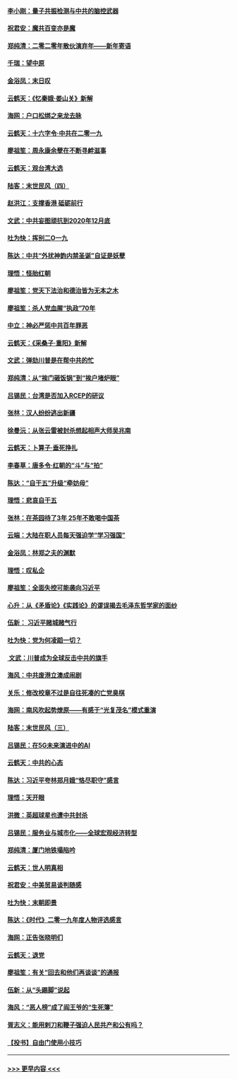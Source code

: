#### [李小刚：量子共振检测与中共的脑控武器](../pages/nsc993/n11754518.md?t=12310333) 
#### [祝君安：魔共百变亦是魔](../pages/nsc993/n11754469.md?t=12310333) 
#### [郑纯清：二零二零年散伙演弃年——新年寄语](../pages/nsc993/n11754195.md?t=12310333) 
#### [千瑞：望中原](../pages/nsc993/n11754159.md?t=12310333) 
#### [金浴凤：末日叹](../pages/nsc993/n11752359.md?t=12310333) 
#### [云鹤天：《忆秦娥‧娄山关》新解](../pages/nsc993/n11752348.md?t=12310333) 
#### [海网：户口松绑之来龙去脉](../pages/nsc993/n11752328.md?t=12310333) 
#### [云鹤天：十六字令‧中共在二零一九](../pages/nsc993/n11752305.md?t=12310333) 
#### [廖祖笙：周永康余孽在不断寻衅滋事](../pages/nsc993/n11751013.md?t=12310333) 
#### [云鹤天：观台湾大选](../pages/nsc993/n11751007.md?t=12310333) 
#### [陆客：末世民风（四）](../pages/nsc993/n11749203.md?t=12310333) 
#### [赵洪江：支撑香港 砥砺前行](../pages/nsc993/n11748482.md?t=12310333) 
#### [文武：中共妄图顽抗到2020年12月底](../pages/nsc993/n11748446.md?t=12310333) 
#### [吐为快：挥别二O一九](../pages/nsc993/n11748411.md?t=12310333) 
#### [陈达：中共“外扰神韵内禁圣诞”自证是妖孽](../pages/nsc993/n11748226.md?t=12310333) 
#### [理悟：怪胎红朝](../pages/nsc993/n11748206.md?t=12310333) 
#### [廖祖笙：党天下法治和德治皆为无本之木](../pages/nsc993/n11748135.md?t=12310333) 
#### [廖祖笙：杀人党血腥“执政”70年](../pages/nsc993/n11745144.md?t=12310333) 
#### [中立：神必严惩中共百年罪恶](../pages/nsc993/n11744970.md?t=12310333) 
#### [云鹤天：《采桑子‧重阳》新解](../pages/nsc993/n11744948.md?t=12310333) 
#### [文武：弹劾川普是在帮中共的忙](../pages/nsc993/n11744758.md?t=12310333) 
#### [郑纯清：从“挨门砸饭锅”到“挨户堵炉眼”](../pages/nsc993/n11744745.md?t=12310333) 
#### [吕锡民：台湾是否加入RCEP的研议](../pages/nsc993/n11744701.md?t=12310333) 
#### [张林：汉人纷纷逃出新疆](../pages/nsc993/n11743530.md?t=12310333) 
#### [徐曼沅：从张云雷被封杀想起相声大师吴兆南](../pages/nsc993/n11741816.md?t=12310333) 
#### [云鹤天：卜算子‧垂死挣扎](../pages/nsc993/n11739956.md?t=12310333) 
#### [李春草：唐多令‧红朝的“斗”与“拍”](../pages/nsc993/n11739830.md?t=12310333) 
#### [陈达：“自干五”升级“牵妨母”](../pages/nsc993/n11739724.md?t=12310333) 
#### [理悟：悲哀自干五](../pages/nsc993/n11739547.md?t=12310333) 
#### [张林：在茶园待了3年 25年不敢喝中国茶](../pages/nsc993/n11739240.md?t=12310333) 
#### [云端：大陆在职人员每天强迫学“学习强国”](../pages/nsc993/n11738735.md?t=12310333) 
#### [金浴凤：林郑之夫的渊默](../pages/nsc993/n11737735.md?t=12310333) 
#### [理悟：叹私企](../pages/nsc993/n11737715.md?t=12310333) 
#### [廖祖笙：全面失控可能袭向习近平](../pages/nsc993/n11737704.md?t=12310333) 
#### [心升：从《矛盾论》《实践论》的谬误揭去毛泽东哲学家的面纱](../pages/nsc993/n11736962.md?t=12310333) 
#### [伍新： 习近平赌城赌气行](../pages/nsc993/n11736929.md?t=12310333) 
#### [吐为快：党为何凌蹈一切？](../pages/nsc993/n11736915.md?t=12310333) 
#### [ 文武：川普成为全球反击中共的旗手](../pages/nsc993/n11736882.md?t=12310333) 
#### [海风：中共废港立澳成闹剧](../pages/nsc993/n11735857.md?t=12310333) 
#### [关乐：修改校章不过是自往死凑的亡党臭棋](../pages/nsc993/n11735097.md?t=12310333) 
#### [海网：南风吹起势燎原——有感于“光复茂名”模式重演](../pages/nsc993/n11732308.md?t=12310333) 
#### [陆客：末世民风（三）](../pages/nsc993/n11732211.md?t=12310333) 
#### [吕锡民：在5G未来演进中的AI](../pages/nsc993/n11730010.md?t=12310333) 
#### [云鹤天：中共的心态](../pages/nsc993/n11729906.md?t=12310333) 
#### [陈达：习近平夸林郑月娥“恪尽职守”感言](../pages/nsc993/n11729881.md?t=12310333) 
#### [理悟：天开眼](../pages/nsc993/n11729699.md?t=12310333) 
#### [洪微：英超球星也遭中共封杀](../pages/nsc993/n11727243.md?t=12310333) 
#### [吕锡民：服务业与城市化——全球宏观经济转型](../pages/nsc993/n11725845.md?t=12310333) 
#### [郑纯清：厦门地铁塌陷吟](../pages/nsc993/n11725813.md?t=12310333) 
#### [云鹤天：世人明真相](../pages/nsc993/n11725621.md?t=12310333) 
#### [祝君安：中美贸易谈判随感](../pages/nsc993/n11725609.md?t=12310333) 
#### [吐为快：末朝即景](../pages/nsc993/n11723365.md?t=12310333) 
#### [陈达：《时代》二零一九年度人物评选感言](../pages/nsc993/n11723337.md?t=12310333) 
#### [海网：正告张晓明们](../pages/nsc993/n11723228.md?t=12310333) 
#### [云鹤天：退党](../pages/nsc993/n11723056.md?t=12310333) 
#### [廖祖笙：有关“回去和他们再谈谈”的通报](../pages/nsc993/n11722442.md?t=12310333) 
#### [伍新：从“头踢脚”说起](../pages/nsc993/n11722429.md?t=12310333) 
#### [海风：“恶人榜”成了阎王爷的“生死簿”](../pages/nsc993/n11722272.md?t=12310333) 
#### [胥志义：能用剌刀和鞭子强迫人民共产和公有吗？](../pages/nsc993/n11720569.md?t=12310333) 
#### [【投书】自由门使用小技巧](../pages/nsc993/n11720180.md?t=12310333) 

----
#### [ >>> 更早内容 <<< ](../indexes/nsc993-earlier.md)
